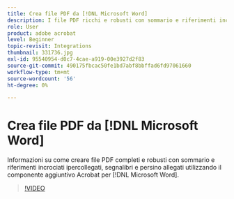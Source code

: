 ```yaml
---
title: Crea file PDF da [!DNL Microsoft Word]
description: I file PDF ricchi e robusti con sommario e riferimenti incrociati ipercollegati, segnalibri e persino allegati sono facili da creare utilizzando il componente aggiuntivo Acrobat per [!DNL Microsoft Word]
role: User
product: adobe acrobat
level: Beginner
topic-revisit: Integrations
thumbnail: 331736.jpg
exl-id: 95540954-d0c7-4cae-a919-00e3927d2f83
source-git-commit: 490175fbcac50fe1bd7abf8bbffad6fd97061660
workflow-type: tm+mt
source-wordcount: '56'
ht-degree: 0%

---
```


# Crea file PDF da [!DNL Microsoft Word]

Informazioni su come creare file PDF completi e robusti con sommario e riferimenti incrociati ipercollegati, segnalibri e persino allegati utilizzando il componente aggiuntivo Acrobat per [!DNL Microsoft Word].

>[!VIDEO](https://video.tv.adobe.com/v/331736?hidetitle=true)
